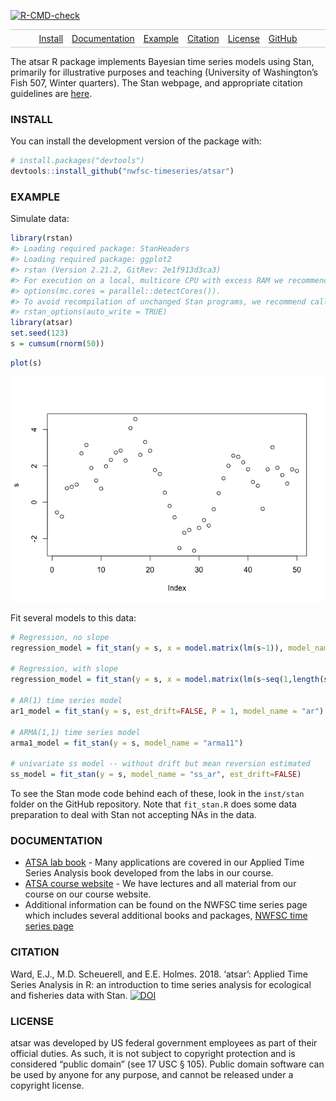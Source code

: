 <!-- badges: start -->
[![R-CMD-check](https://github.com/nwfsc-timeseries/atsar/workflows/R-CMD-check/badge.svg)](https://github.com/nwfsc-timeseries/atsar/actions)
<!-- badges: end -->

<style>
.nav{
    border:1px solid #ccc;
    border-width:1px 0;
    list-style:none;
    margin:0;
    padding:0;
    text-align:center;
}
.nav li{
    display:inline-block;
}
.nav a{
    display:inline-block;
    padding:5px;
}
</style>
<ul class="nav">
<li>
<a href="#install">Install</a>
</li>
<li>
<a href="#documentation">Documentation</a>
</li>
<li>
<a href="#example">Example</a>
</li>
<li>
<a href="#citation">Citation</a>
</li>
<li>
<a href="#license">License</a>
</li>
<li>
<a href="https://github.com/nwfsc-timeseries/atsar">GitHub</a>
</li>
</ul>

The atsar R package implements Bayesian time series models using Stan,
primarily for illustrative purposes and teaching (University of
Washington’s Fish 507, Winter quarters). The Stan webpage, and
appropriate citation guidelines are [here](http://mc-stan.org/).

### INSTALL

You can install the development version of the package with:

``` r
# install.packages("devtools")
devtools::install_github("nwfsc-timeseries/atsar")
```

### EXAMPLE

Simulate data:

``` r
library(rstan)
#> Loading required package: StanHeaders
#> Loading required package: ggplot2
#> rstan (Version 2.21.2, GitRev: 2e1f913d3ca3)
#> For execution on a local, multicore CPU with excess RAM we recommend calling
#> options(mc.cores = parallel::detectCores()).
#> To avoid recompilation of unchanged Stan programs, we recommend calling
#> rstan_options(auto_write = TRUE)
library(atsar)
set.seed(123)
s = cumsum(rnorm(50))
```

``` r
plot(s)
```

![](README-figs/plot-1.png)<!-- -->

Fit several models to this data:

``` r
# Regression, no slope
regression_model = fit_stan(y = s, x = model.matrix(lm(s~1)), model_name="regression")

# Regression, with slope
regression_model = fit_stan(y = s, x = model.matrix(lm(s~seq(1,length(s)))), model_name="regression")

# AR(1) time series model
ar1_model = fit_stan(y = s, est_drift=FALSE, P = 1, model_name = "ar")

# ARMA(1,1) time series model
arma1_model = fit_stan(y = s, model_name = "arma11")

# univariate ss model -- without drift but mean reversion estimated
ss_model = fit_stan(y = s, model_name = "ss_ar", est_drift=FALSE)
```

To see the Stan mode code behind each of these, look in the `inst/stan`
folder on the GitHub repository. Note that `fit_stan.R` does some data
preparation to deal with Stan not accepting NAs in the data.

### DOCUMENTATION

-   [ATSA lab book](https://nwfsc-timeseries.github.io/atsa-labs/) -
    Many applications are covered in our Applied Time Series Analysis
    book developed from the labs in our course.
-   [ATSA course website](https://nwfsc-timeseries.github.io/atsa/) - We
    have lectures and all material from our course on our course
    website.
-   Additional information can be found on the NWFSC time series page
    which includes several additional books and packages, [NWFSC time
    series page](https://nwfsc-timeseries.github.io/)

### CITATION

Ward, E.J., M.D. Scheuerell, and E.E. Holmes. 2018. ‘atsar’: Applied
Time Series Analysis in R: an introduction to time series analysis for
ecological and fisheries data with Stan.
[![DOI](https://zenodo.org/badge/DOI/10.5281/zenodo.1158021.svg)](https://doi.org/10.5281/zenodo.1158021)

### LICENSE

atsar was developed by US federal government employees as part of their
official duties. As such, it is not subject to copyright protection and
is considered “public domain” (see 17 USC § 105). Public domain software
can be used by anyone for any purpose, and cannot be released under a
copyright license.

